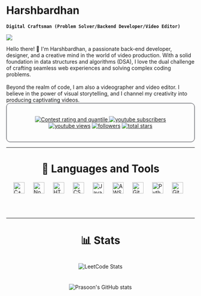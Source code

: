 

<link rel="stylesheet" type='text/css' href="https://cdn.jsdelivr.net/gh/devicons/devicon@latest/devicon.min.css" />
          

# Harshbardhan


**`Digital Craftsman (Problem Solver/Backend Developer/Video Editor)`** 
<p> <img src="https://komarev.com/ghpvc/?username=harsh2501"> </p>
Hello there! 👋 I'm Harshbardhan, a passionate back-end developer, designer, and a creative mind in the world of video production. With a solid foundation in data structures and algorithms (DSA), I love the dual challenge of crafting seamless web experiences and solving complex coding problems.
<br>
<br>
Beyond the realm of code, I am also a videographer and video editor. I believe in the power of visual storytelling, and I channel my creativity into producing captivating videos. 
<!--You can catch a glimpse of my video projects on my-->

<br>

<div align ="center" style="border: 1px solid #2E303A; border-radius:10px; padding:20px; max-width: 100%;">
   <p>
      <a href = "https://leetcode.com/u/Harsh_2501/"><img alt="Contest rating and quantile" title="have a look at my leetcodde journey" src="https://img.shields.io/badge/dynamic/json?style=for-the-badge&labelColor=black&color=%23ffa116&label=Solved&query=solvedOverTotal&url=https%3A%2F%2Fleetcode-badge.vercel.app%2Fapi%2Fusers%2FHarsh_2501&logo=leetcode&logoColor=yellow">
      <a href="https://leetcode.com/u/Harsh_2501/">
         <img alt="youtube subscribers" title="This i my ranking on Leetcode" src="https://img.shields.io/badge/dynamic/json?style=for-the-badge&labelColor=black&color=%23ffa116&label=Ranking&query=ranking&url=https%3A%2F%2Fleetcode-badge.vercel.app%2Fapi%2Fusers%2FHarsh_2501&logo=leetcode&logoColor=yellow"/></a>
      <a href="https://leetcode.com/u/Harsh_2501/">     
      <img alt="youtube views" title="This is my contest rating" src="https://img.shields.io/badge/dynamic/json?style=for-the-badge&labelColor=black&color=%23ffa116&label=Rating&query=ratingQuantile&url=https%3A%2F%2Fleetcode-badge.vercel.app%2Fapi%2Fusers%2FHarsh_2501&logo=leetcode&logoColor=yellow"/></a>
      <a href="https://github.com/harsh2501?tab=followers">
         <img alt="followers" title="Follow me on Github" src="https://custom-icon-badges.demolab.com/github/followers/harsh2501?color=236ad3&labelColor=1155ba&style=for-the-badge&logo=person-add&label=Follow&logoColor=white"/></a>
      <a href="https://github.com/harsh2501?tab=repositories&sort=stargazers">
         <img alt="total stars" title="Total stars on GitHub" src="https://custom-icon-badges.demolab.com/github/stars/harsh2501?color=55960c&style=for-the-badge&labelColor=488206&logo=star"/></a>
   </p>
</div>
 
 
 
---
<h1 align="center">🧰 Languages and Tools</h1>
<div style="display:flex; align-items:center; justify-content: center; gap:10px;">
<img align="left" alt="C++" width="30px" style="padding-right:10px;" src="https://cdn.jsdelivr.net/gh/devicons/devicon@latest/icons/cplusplus/cplusplus-original.svg" />
<img align="left" alt="NodeJS" width="30px" style="padding-right:10px;" src="https://cdn.jsdelivr.net/gh/devicons/devicon/icons/nodejs/nodejs-original.svg" />
<img align="left" alt="HTML" width="30px" style="padding-right:10px;" src="https://cdn.jsdelivr.net/gh/devicons/devicon/icons/html5/html5-plain.svg" />
<img align="left" alt="CSS" width="30px" style="padding-right:10px;" src="https://cdn.jsdelivr.net/gh/devicons/devicon/icons/css3/css3-plain.svg" />
<img align="left" alt="JavaScript" width="30px" style="padding-right:10px;" src="https://cdn.jsdelivr.net/gh/devicons/devicon/icons/javascript/javascript-plain.svg" />
<img align="left" alt="AWS" width="30px" style="padding-right:10px;" src="https://cdn.jsdelivr.net/gh/devicons/devicon@latest/icons/amazonwebservices/amazonwebservices-original-wordmark.svg" />         
<img align="left" alt="Git" width="30px" style="padding-right:10px;" src="https://cdn.jsdelivr.net/gh/devicons/devicon/icons/git/git-original.svg" />
<img align="left" alt="Python" width="30px" style="padding-right:10px;" src="https://cdn.jsdelivr.net/gh/devicons/devicon/icons/python/python-plain.svg" />
<img align="left" alt="GitHub" width="30px" style="padding-right:10px;"src="https://cdn.jsdelivr.net/gh/devicons/devicon@latest/icons/github/github-original.svg"/>
</div>
<br>
<br>
<br>

---
<h1 align="center">📊 Stats</h1>
<div align = "center" style="display:flex; flex-direction:column; align-items: center; gap:10px;">

![LeetCode Stats](https://leetcard.jacoblin.cool/Harsh_2501?theme=dark&font=Quando&ext=activity)
<!-- ![LeetCode Stats](https://leetcode.card.workers.dev/PrasoonRawat?theme=dark&font=&extension=activity) -->

![Prasoon's GitHub stats](https://github-readme-stats.vercel.app/api?username=harsh2501&theme=dark&show_icons=true)

</div>
 <!--![GitHub Streak](https://streak-stats.demolab.com?user=PrasoonRawat&theme=gruvbox&border_radius=4.5) -->



<!-- <details>
 <summary><h3>👨‍💻 Prasoon's Coding Journey</h3></summary>
</details> -->

